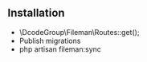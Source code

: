 ## Installation

- \DcodeGroup\Fileman\Routes::get();
- Publish migrations
- php artisan fileman:sync